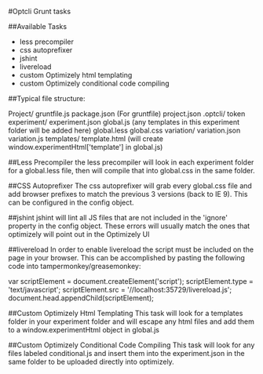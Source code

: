 #Optcli Grunt tasks

##Available Tasks
* less precompiler
* css autoprefixer
* jshint
* livereload
* custom Optimizely html templating
* custom Optimizely conditional code compiling

##Typical file structure:

Project/
  gruntfile.js
  package.json (For gruntfile)
  project.json 
  .optcli/
    token
  experiment/
    experiment.json
    global.js (any templates in this experiment folder will be added here)
    global.less
    global.css
    variation/
      variation.json
      variation.js
    templates/
      template.html (will create window.experimentHtml['template'] in global.js)

##Less Precompiler
the less precompiler will look in each experiment folder for a global.less 
file, then will compile that into global.css in the same folder.

##CSS Autoprefixer
The css autoprefixer will grab every global.css file and add browser prefixes
to match the previous 3 versions (back to IE 9). This can be configured in the 
config object. 

##jshint
jshint will lint all JS files that are not included in the 'ignore' property in
the config object. These errors will usually match the ones that optimizely will
point out in the Optimizely UI

##livereload
In order to enable livereload the script must be included on the page in your 
browser. This can be accomplished by pasting the following code into 
tampermonkey/greasemonkey:

var scriptElement = document.createElement('script');
    scriptElement.type = 'text/javascript';
    scriptElement.src =  '//localhost:35729/livereload.js';
    document.head.appendChild(scriptElement);

##Custom Optimizely Html Templating
This task will look for a templates folder in your experiment folder
and will escape any html files and add them to a window.experimentHtml 
object in global.js

##Custom Optimizely Conditional Code Compiling
This task will look for any files labeled conditional.js and insert them
into the experiment.json in the same folder to be uploaded directly into 
optimizely. 